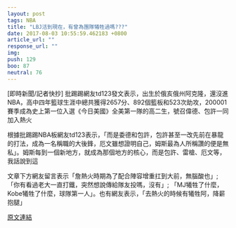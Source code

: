 ```yaml
---
layout: post
tags: NBA
title: "LBJ活到現在，有曾為團隊犧牲過嗎???"
date: 2017-08-03 10:55:59.462183 +0800
article_url: ""
response_url: ""
img: 
push: 129
boo: 87
neutral: 76
---
```


[即時新聞/記者快抄] 批踢踢網友td123發文表示，出生於俄亥俄州阿克隆，還沒進NBA，高中四年籃球生涯中總共獲得2657分、892個籃板和523次助攻，200001賽季成為史上第一位入選《今日美國》全美第一隊的高二生，號召偉德、包許一同加入熱火

根據批踢踢NBA板網友td123表示，「而是委德和包許，包許甚至一改先前在暴龍的打法，成為一名稱職的大後鋒，厄文雖想證明自己，姆斯最為人所稱讚的便是無私」。姆斯每到一個新地方，就成為那個地方的核心，而是包許、雷槍、厄文等，我話說到這

文章下方網友留言表示「詹熱火時期為了配合陣容增重扛到大前，無腦酸也」;「你有看過老大一直打鐵，突然想說傳給隊友投嗎，沒有」; 「MJ犧牲了什麼，Kobe犧牲了什麼，球隊第一人」。也有網友表示，「去熱火的時候有犧牲阿，降薪抱腿」

<a href = "https://www.ptt.cc/bbs/NBA/M.1500983349.A.D80.html">原文連結</a>

